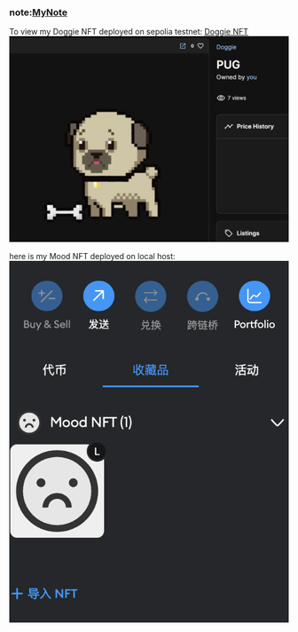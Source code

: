 ### note:[MyNote](https://yukijuda111.github.io/note/blockchain/solidity/NFT/)

To view my Doggie NFT deployed on sepolia testnet:
[Doggie NFT](https://testnets.opensea.io/assets/sepolia/0xA851c428eDd88c82991A1E272aEb26C604F11dA7/0)
![image](./img/result2.png)

here is my Mood NFT deployed on local host:
![image](./img/result.png)